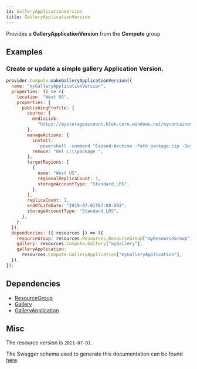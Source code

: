 ```yaml
---
id: GalleryApplicationVersion
title: GalleryApplicationVersion
---
```

Provides a **GalleryApplicationVersion** from the **Compute** group
## Examples
### Create or update a simple gallery Application Version.
```js
provider.Compute.makeGalleryApplicationVersion({
  name: "myGalleryApplicationVersion",
  properties: () => ({
    location: "West US",
    properties: {
      publishingProfile: {
        source: {
          mediaLink:
            "https://mystorageaccount.blob.core.windows.net/mycontainer/package.zip?{sasKey}",
        },
        manageActions: {
          install:
            'powershell -command "Expand-Archive -Path package.zip -DestinationPath C:\\package"',
          remove: "del C:\\package ",
        },
        targetRegions: [
          {
            name: "West US",
            regionalReplicaCount: 1,
            storageAccountType: "Standard_LRS",
          },
        ],
        replicaCount: 1,
        endOfLifeDate: "2019-07-01T07:00:00Z",
        storageAccountType: "Standard_LRS",
      },
    },
  }),
  dependencies: ({ resources }) => ({
    resourceGroup: resources.Resources.ResourceGroup["myResourceGroup"],
    gallery: resources.Compute.Gallery["myGallery"],
    galleryApplication:
      resources.Compute.GalleryApplication["myGalleryApplication"],
  }),
});

```
## Dependencies
- [ResourceGroup](../Resources/ResourceGroup.md)
- [Gallery](../Compute/Gallery.md)
- [GalleryApplication](../Compute/GalleryApplication.md)
## Misc
The resource version is `2021-07-01`.

The Swagger schema used to generate this documentation can be found [here](https://github.com/Azure/azure-rest-api-specs/tree/main/specification/compute/resource-manager/Microsoft.Compute/stable/2021-07-01/gallery.json).
